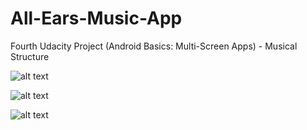 # All-Ears-Music-App
Fourth Udacity Project (Android Basics: Multi-Screen Apps) - Musical Structure

![alt text](https://user-images.githubusercontent.com/36802522/53209404-38eca700-35ef-11e9-9fc9-94194ec7fa36.png)

![alt text](https://user-images.githubusercontent.com/36802522/53209570-ba443980-35ef-11e9-9505-f84d8035060d.png)

![alt text](https://user-images.githubusercontent.com/36802522/53209678-1eff9400-35f0-11e9-8452-235e6e922361.png)
